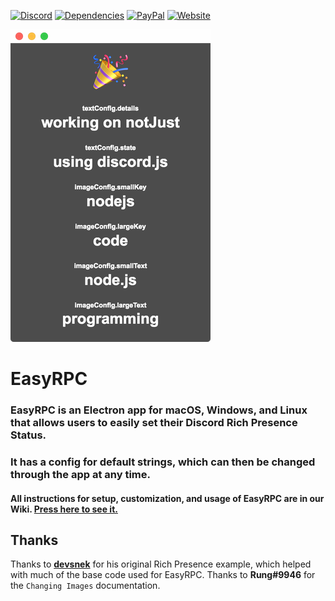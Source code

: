 [![Discord](https://img.shields.io/discord/268970339948691456.svg?style=flat-square&colorB=7289DA)](https://discord.gg/MpnbrX7)
[![Dependencies](https://img.shields.io/david/justdotJS/EasyRPC.svg?style=flat-square)]()
[![PayPal](https://img.shields.io/badge/donate-paypal-003087.svg?style=flat-square)]()
[![Website](https://img.shields.io/badge/go_to-site-000000.svg?style=flat-square)]()

[![Example](example.png)]()

# EasyRPC
### EasyRPC is an Electron app for macOS, Windows, and Linux that allows users to easily set their Discord Rich Presence Status.
### It has a config for default strings, which can then be changed through the app at any time.

#### All instructions for setup, customization, and usage of EasyRPC are in our Wiki. [Press here to see it.](https://github.com/justdotJS/EasyRPC/wiki/)

## Thanks
Thanks to **[devsnek](https://github.com/devsnek)** for his original Rich Presence example, which helped with much of the base code used for EasyRPC.
Thanks to **Rung#9946** for the `Changing Images` documentation.
